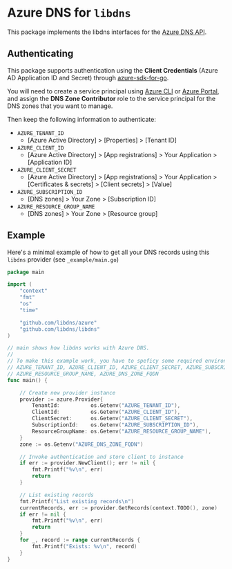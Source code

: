 # Azure DNS for `libdns`

This package implements the libdns interfaces for the [Azure DNS API](https://docs.microsoft.com/en-us/rest/api/dns/).

## Authenticating

This package supports authentication using the **Client Credentials** (Azure AD Application ID and Secret) through [azure-sdk-for-go](https://github.com/Azure/azure-sdk-for-go).

You will need to create a service principal using [Azure CLI](https://docs.microsoft.com/en-us/cli/azure/create-an-azure-service-principal-azure-cli) or [Azure Portal](https://docs.microsoft.com/en-us/azure/active-directory/develop/howto-create-service-principal-portal), and assign the **DNS Zone Contributor** role to the service principal for the DNS zones that you want to manage.

Then keep the following information to authenticate:

* `AZURE_TENANT_ID`
	* [Azure Active Directory] > [Properties] > [Tenant ID]
* `AZURE_CLIENT_ID`
	* [Azure Active Directory] > [App registrations] > Your Application > [Application ID]
* `AZURE_CLIENT_SECRET`
	* [Azure Active Directory] > [App registrations] > Your Application > [Certificates & secrets] > [Client secrets] > [Value]
* `AZURE_SUBSCRIPTION_ID`
	* [DNS zones] > Your Zone > [Subscription ID]
* `AZURE_RESOURCE_GROUP_NAME`
	* [DNS zones] > Your Zone > [Resource group]

## Example

Here's a minimal example of how to get all your DNS records using this `libdns` provider (see `_example/main.go`)

```go
package main

import (
	"context"
	"fmt"
	"os"
	"time"

	"github.com/libdns/azure"
	"github.com/libdns/libdns"
)

// main shows how libdns works with Azure DNS.
//
// To make this example work, you have to speficy some required environment variables:
// AZURE_TENANT_ID, AZURE_CLIENT_ID, AZURE_CLIENT_SECRET, AZURE_SUBSCRIPTION_ID,
// AZURE_RESOURCE_GROUP_NAME, AZURE_DNS_ZONE_FQDN
func main() {

	// Create new provider instance
	provider := azure.Provider{
		TenantId:          os.Getenv("AZURE_TENANT_ID"),
		ClientId:          os.Getenv("AZURE_CLIENT_ID"),
		ClientSecret:      os.Getenv("AZURE_CLIENT_SECRET"),
		SubscriptionId:    os.Getenv("AZURE_SUBSCRIPTION_ID"),
		ResourceGroupName: os.Getenv("AZURE_RESOURCE_GROUP_NAME"),
	}
	zone := os.Getenv("AZURE_DNS_ZONE_FQDN")

	// Invoke authentication and store client to instance
	if err := provider.NewClient(); err != nil {
		fmt.Printf("%v\n", err)
		return
	}

	// List existing records
	fmt.Printf("List existing records\n")
	currentRecords, err := provider.GetRecords(context.TODO(), zone)
	if err != nil {
		fmt.Printf("%v\n", err)
		return
	}
	for _, record := range currentRecords {
		fmt.Printf("Exists: %v\n", record)
	}
}
```
